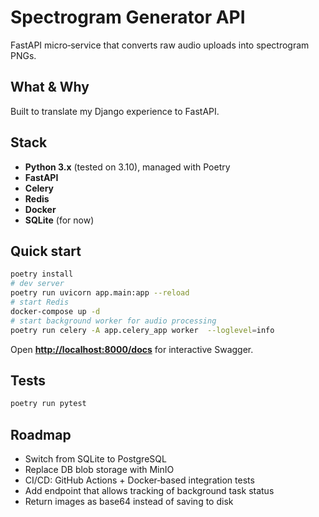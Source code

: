 # Spectrogram Generator API

FastAPI micro‑service that converts raw audio uploads into spectrogram PNGs.

## What & Why

Built to translate my Django experience to FastAPI.

## Stack

* **Python 3.x** (tested on 3.10), managed with Poetry
* **FastAPI**
* **Celery** 
* **Redis**
* **Docker**
* **SQLite** (for now)


## Quick start

```bash
poetry install
# dev server
poetry run uvicorn app.main:app --reload
# start Redis
docker-compose up -d 
# start background worker for audio processing
poetry run celery -A app.celery_app worker  --loglevel=info
```

Open **[http://localhost:8000/docs](http://localhost:8000/docs)** for interactive Swagger.

## Tests

```bash
poetry run pytest
```

## Roadmap

* Switch from SQLite to PostgreSQL
* Replace DB blob storage with MinIO
* CI/CD: GitHub Actions + Docker‑based integration tests
* Add endpoint that allows tracking of background task status
* Return images as base64 instead of saving to disk
